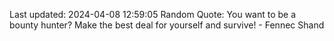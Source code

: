 Last updated: 2024-04-08 12:59:05
Random Quote: You want to be a bounty hunter? Make the best deal for yourself and survive! - Fennec Shand